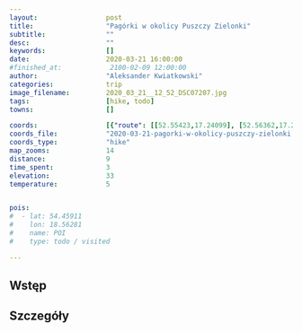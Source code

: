 ```yaml
---
layout:                 post
title:                  "Pagórki w okolicy Puszczy Zielonki"
subtitle:               ""
desc:                   ""
keywords:               []
date:                   2020-03-21 16:00:00
#finished_at:            2100-02-09 12:00:00
author:                 "Aleksander Kwiatkowski"
categories:             trip
image_filename:         2020_03_21__12_52_DSC07207.jpg
tags:                   [hike, todo]
towns:                  []

coords:                 [{"route": [[52.55423,17.24099], [52.56362,17.22648], [52.56654,17.24588], [52.55908,17.25901], [52.55402,17.24081]], "type": "hike"}]
coords_file:            "2020-03-21-pagorki-w-okolicy-puszczy-zielonki.json"
coords_type:            "hike"
map_zooms:              14
distance:               9
time_spent:             3
elevation:              33
temperature:            5


pois:
#  - lat: 54.45911
#    lon: 18.56281
#    name: POI
#    type: todo / visited

---
```



## Wstęp

## Szczegóły
